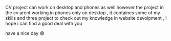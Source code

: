 CV project can  work on desktop and phones as well  however the project in the cv arent working in phones only on desktop , 
it containes some of my skills and three project to check out my knowledge in website devolpment ,  I hope i can find a good deal with you 

have a nice day 😄

